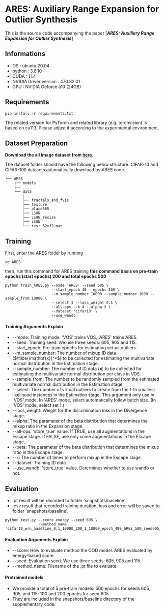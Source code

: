 # ARES: Auxiliary Range Expansion for Outlier Synthesis

This is the source code accompanying the paper [***ARES: Auxiliary Range Expansion for Outlier Synthesis***]


## Informations
- OS : ubuntu 20.04
- python : 3.8.10
- CUDA : 11.4
- NVIDIA Driver version : 470.82.01
- GPU : NVIDIA Geforce a10 (24GB)

## Requirements

```
pip install -r requirements.txt
```

The related version for PyTorch and related library (e.g. torchvision) is based on cu113. 
Please adjust it according to the experimental environment.

## Dataset Preparation
**Download the all image dataset from [here](https://drive.google.com/drive/folders/1DEjHpTipAGmsNOeOQ2S2fC-u_uQWVuMd?usp=sharing)**.

The dataset folder should have the following below structure:
CIFAR-10 and CIFAR-100 datasets automatically download by ARES code.
<br>
    
    └── ARES
        ├── models
        ├── ...
        └── data
            |
            ├── fractals_and_fvis
            ├── texture
            ├── place365
            ├── LSUN
            ├── LSUN_resize
            ├── iSUN
            └── test_32x32.mat


## Training
First, enter the ARES folder by running

```
cd ARES
```

then, run this command for ARES training
**this command basis on pre-train epochs (start epochs) 200 and total epochs 500**

```
python train_ARES.py --mode 'ARES' --seed 605 \
                     --start_epoch 40 --epochs 100 \
                     --m_sample_number 10000 --sample_number 1000 --sample_from 10000 \
                     --select 1 --loss_weight 0.1 \
                     --all-ops --k 4 --alpha 3 \
                     --dataset 'cifar10' \
                     --use_wandb
```

#### Training Arguments Explain

- --mode: Training mode. 'VOS' trains VOS, 'ARES' trains ARES.
- --seed: Training seed. We use three seeds: 605, 905 and 115.
- --start_epoch: Pre-train epochs for estimating virtual outliers.
- --m_sample_number: The number of mixup ID data ($\tilde{\mathbf{x}}^*$) to be collected for estimating the multivariate normal distribution in the Estimation stage.
- --sample_number: The number of ID data ($\mathbf{x}$) to be collected for estimating the multivariate normal distribution per class in VOS.
- --sample_from: The number to be randomly sampled from the estimated multivariate normal distribution in the Estimation stage.
- --select: The number of virtual outliers to create from the t-th smallest likelihood instances in the Estimation stage. This argument only use in 'VOS' mode. In 'ARES' mode, select automatically follow batch size. (In 'VOS' mode, select set 1.)
- --loss_weight: Weight for the discrimination loss in the Divergence stage.
- --alpha: The parameter of the beta distribution that determines the mixup ratio in the Expansion stage.
- --all-ops: 'store_true' value. If TRUE, use all augmentations in the Escape stage. If FALSE, use only some augmentations in the Escape stage.
- --beta: The parameter of the beta distribution that determines the mixup ratio in the Escape stage.
- --k: The number of times to perform mixup in the Escape stage.
- --dataset: Training ID data.
- --use_wandb: 'store_true' value. Determines whether to use wandb or not.

## Evaluation

- .pt result will be recorded to folder 'snapshots/baseline'.
- .csv result that recorded training duration, loss and error will be saved to folder 'snapshots/baseline'.

```
python test.py --score energy --seed 605 \
               --method_name 'cifar10_wrn_baseline_0.1_10000_200_1_10000_epoch_499_ARES_500_seed605_pre'
```

#### Evaluation Arguments Explain

- --score: How to evaluate method the OOD model. ARES evaluated by energy-based score.
- --seed: Evaluation seed. We use three seeds: 605, 905 and 115.
- --method_name: Filename of the .pt file to evaluate.

#### Pretrained models

- We provide a total of 5 pre-train models: 500 epochs for seeds 605, 905, and 115; 100 and 200 epochs for seed 605. 
- They are included in the snapshots/baseline directory of the supplementary code.